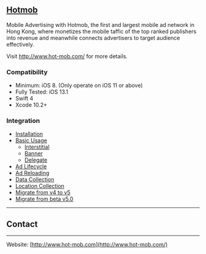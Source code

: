 ## [Hotmob](http://www.hot-mob.com/)
Mobile Advertising with Hotmob, the first and largest mobile ad network in Hong Kong, where monetizes the mobile taffic of the top ranked publishers into revenue and meanwhile connects advertisers to target audience effectively.

Visit http://www.hot-mob.com/ for more details.

### Compatibility
* Minimum: iOS 8. (Only operate on iOS 11 or above)
* Fully Tested: iOS 13.1
* Swift 4
* Xcode 10.2+

### Integration
* [Installation](https://github.com/hotmobmobile/hotmob-ios-sdk/wiki/Installation-v5)
* [Basic Usage](https://github.com/hotmobmobile/hotmob-ios-sdk/wiki/Basic-Usage-v5)
  * [Interstitial](https://github.com/hotmobmobile/hotmob-ios-sdk/wiki/Basic-Usage-v5#interstitial)
  * [Banner](https://github.com/hotmobmobile/hotmob-ios-sdk/wiki/Basic-Usage-v5#banner)
  * [Delegate](https://github.com/hotmobmobile/hotmob-ios-sdk/wiki/Basic-Usage-v5#hotmobcontroller-delegate-protocol)
* [Ad Lifecycle](https://github.com/hotmobmobile/hotmob-ios-sdk/wiki/Ad-Lifecycle-v5)
* [Ad Reloading](https://github.com/hotmobmobile/hotmob-ios-sdk/wiki/Ad-Reloading-v5)
* [Data Collection](https://github.com/hotmobmobile/hotmob-ios-sdk/wiki/Data-Collection-v5)
* [Location Collection](https://github.com/hotmobmobile/hotmob-ios-sdk/wiki/Location-Collection-v5)
* [Migrate from v4 to v5](https://github.com/hotmobmobile/hotmob-ios-sdk/wiki/Migrate-from-v4-to-v5)
* [Migrate from beta v5.0](https://github.com/hotmobmobile/hotmob-ios-sdk/wiki/Migrate-from-beta-v5.0)

---
## Contact
---
Website: [http://www.hot-mob.com](http://www.hot-mob.com/)

